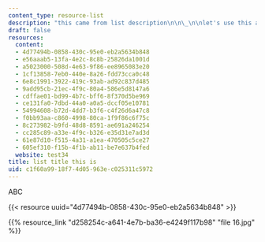 ```yaml
---
content_type: resource-list
description: "this came from list description\n\n\_\n\nlet's use this as an ID ABCDEFGQWERTY"
draft: false
resources:
  content:
  - 4d77494b-0858-430c-95e0-eb2a5634b848
  - e56aaab5-13fa-4e2c-8c8b-25826da1001d
  - a5023000-508d-4e63-9f86-ee8965083e20
  - 1cf13858-7eb0-440e-8a26-fdd73cca0c48
  - 6e8c1991-3922-419c-93ab-ad92c837d485
  - 9add95cb-21ec-4f9c-80a4-586e5d8147a6
  - cdffae01-bd99-4b7c-bff6-8f370d5be969
  - ce131fa0-7dbd-44a0-a0a5-dccf05e10781
  - 54994608-b72d-4dd7-b3f6-c4f26d6a47c8
  - f0bb93aa-c860-4998-80ca-1f9f86c6f75c
  - 8c273982-b9fd-48d8-8591-ae691a246254
  - cc285c89-a33e-4f9c-b326-e35d31e7ad3d
  - 61e87d10-f515-4a31-a1ea-470505c5ce27
  - 605ef310-f15b-4f1b-ab11-be7e637b4fed
  website: test34
title: list title this is
uid: c1f60a99-18f7-4d05-963e-c025311c5972
---
```

ABC

{{< resource uuid="4d77494b-0858-430c-95e0-eb2a5634b848" >}}

{{% resource_link "d258254c-a641-4e7b-ba36-e4249f117b98" "file 16.jpg" %}}